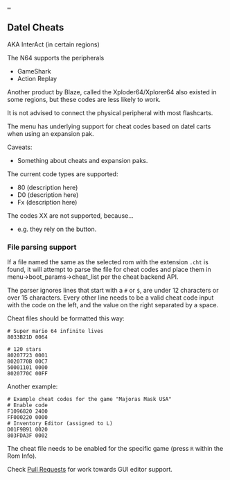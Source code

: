 [..](./00_index.md)
## Datel Cheats
AKA InterAct (in certain regions)

The N64 supports the peripherals
- GameShark
- Action Replay

Another product by Blaze, called the Xploder64/Xplorer64 also existed in some regions, but these codes are less likely to work.

It is not advised to connect the physical peripheral with most flashcarts.


The menu has underlying support for cheat codes based on datel carts when using an expansion pak.

Caveats:
- Something about cheats and expansion paks.

The current code types are supported:
- 80 (description here)
- D0 (description here)
- Fx (description here)

The codes XX are not supported, because...
- e.g. they rely on the button.

### File parsing support

If a file named the same as the selected rom with the extension `.cht` is found, it will attempt to parse the file for cheat codes and place them in menu->boot_params->cheat_list per the cheat backend API.

The parser ignores lines that start with a `#` or `$`, are under 12 characters or over 15 characters. Every other line needs to be a valid cheat code input with the code on the left, and the value on the right separated by a space.

Cheat files should be formatted this way:
```
# Super mario 64 infinite lives
8033B21D 0064

# 120 stars
80207723 0001
8020770B 00C7
50001101 0000
8020770C 00FF
```

Another example:
```
# Example cheat codes for the game "Majoras Mask USA"
# Enable code
F1096820 2400
FF000220 0000
# Inventory Editor (assigned to L)
D01F9B91 0020
803FDA3F 0002
```

The cheat file needs to be enabled for the specific game (press `R` within the Rom Info).

Check [Pull Requests](https://github.com/Polprzewodnikowy/N64FlashcartMenu/pulls) for work towards GUI editor support.
